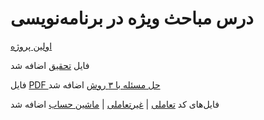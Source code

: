# درس مباحث ویژه در برنامه‌نویسی

 [اولین پروژه](https://github.com/ZoheirH/Special-topics/blob/main/first_project.ipynb)

 فایل [تحقیق](https://github.com/ZoheirH/Special-topics/blob/main/Problem%20solving%20methods.pdf) اضافه شد

 فایل [PDF حل مسئله با ۳ روش](https://github.com/ZoheirH/Special-topics/blob/main/Tamrin2.pdf) اضافه شد


 فایل‌های کد [تعاملی](https://github.com/ZoheirH/Special-topics/blob/main/screenshot-interactive.png) | [غیر‌تعاملی](https://github.com/ZoheirH/Special-topics/blob/main/hello.py) | [ماشین حساب](https://github.com/ZoheirH/Special-topics/blob/main/calculator.ipynb) اضافه شد



